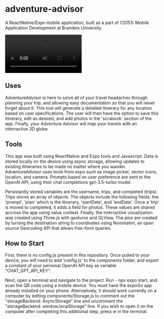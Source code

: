 # adventure-advisor
A ReactNative/Expo mobile application, built as a part of CS153: Mobile Application Development at Brandeis University.


<video src="advisorImg/Scrapbook.mp4" width="250" controls></video>

## Uses
AdventureAdvisor is here to solve all of your travel headaches through planning your trip, and allowing easy documentation so that you will never forget about it. This tool will generate a detailed itinerary for any location based on user specifications. The user will then have the option to save this itinerary, edit as desired, and add photos in the 'scrabook' section of the app. Finally, your Adventure Advisor will map your travels with an interractive 3D globe. 

## Tools
This app was built using ReactNative and Expo tools and Javascript. Data is stored locally on the device using async storage, allowing updates to existing itineraries to be made no matter where you wander. AdventureAdvisor uses tools from expo such as image picker, vector icons, location, and camera. Prompts based on user preference are sent to the OpenAI API, using their chat completions gpt-3.5-turbo model.

Persistantly stored variables are the username, trips, and completed (trips). Trips stores an array of objects. The objects include the following fields: the 'prompt', 'plan' which is the itinerary, 'startDate', and 'endDate'. Once a 'trip' is moved to completed, it adds a field for photos. These values are shared accross the app using value context. Finally, the interractive visualization was created using Three.js with gestures and GLView. The pins are created by turning the destination string to coordinates using Nominatim, an open source Geocoding API that allows free-form queries. 

## How to Start
First, there is no config.js present in this repository. Once pulled to your device, you will need to add 'config.js' to the components folder, and export a constant of your personal OpenAI API key as variable "CHAT_GPT_API_KEY".

Next, open a terminal and navigate to the project. Run - npx expo start, and scan the QR code using a mobile device. You must have the expoGo app already installed on your phone. Alternatively, it should work currently on a computer by editing components/Storage.js to comment out the "storageBackend: AsyncStorage" line and uncomment the "storageBackend: window.localStorage" line. If you wish to open it on the computer after completing this additional step, press w in the terminal. 








